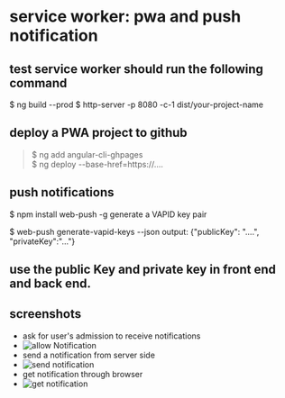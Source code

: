 # service worker: pwa and push notification

## test service worker should run the following command

$ ng build --prod
$ http-server -p 8080 -c-1 dist/your-project-name

## deploy a PWA project to github

> $ ng add angular-cli-ghpages  
> $ ng deploy --base-href=https://....

## push notifications

$ npm install web-push -g
generate a VAPID key pair

$ web-push generate-vapid-keys --json
output: {"publicKey": "....", "privateKey":"..."}

## use the public Key and private key in front end and back end.

## screenshots

- ask for user's admission to receive notifications
- ![allow Notification](assets/allowNotification.png)
- send a notification from server side
- ![send notification](assets/sendNotification.png)
- get notification through browser
- ![get notification](assets/getNotification.png)

